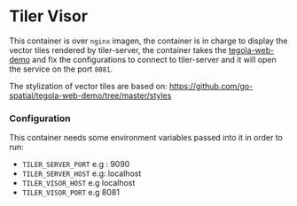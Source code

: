 # Tiler Visor

This container is over `nginx` imagen, the container is in charge to display the vector tiles rendered by tiler-server, the container takes the [tegola-web-demo](https://github.com/go-spatial/tegola-web-demo) and fix the configurations to connect to tiler-server and it will open the service on the port `8081`.

The stylization of vector tiles are based on: https://github.com/go-spatial/tegola-web-demo/tree/master/styles


### Configuration

This container needs some environment variables passed into it in order to run:

- `TILER_SERVER_PORT` e.g : 9090
- `TILER_SERVER_HOST` e.g: localhost
- `TILER_VISOR_HOST` e.g localhost
- `TILER_VISOR_PORT` e.g 8081